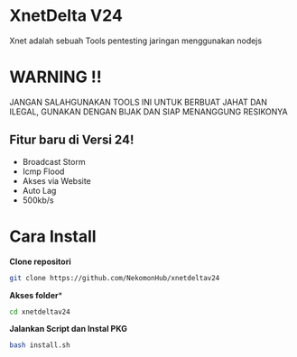 # XnetDelta V24
Xnet adalah sebuah Tools pentesting jaringan menggunakan nodejs 

# **WARNING !!**
JANGAN SALAHGUNAKAN TOOLS INI UNTUK BERBUAT JAHAT DAN ILEGAL, GUNAKAN DENGAN BIJAK DAN SIAP MENANGGUNG RESIKONYA

## Fitur baru di Versi 24! ##
- Broadcast Storm
- Icmp Flood
- Akses via Website
- Auto Lag
- 500kb/s

# Cara Install
**Clone repositori**
```bash
git clone https://github.com/NekomonHub/xnetdeltav24
```
**Akses folder***
```bash
cd xnetdeltav24
```
**Jalankan Script dan Instal PKG**
```bash
bash install.sh
```
